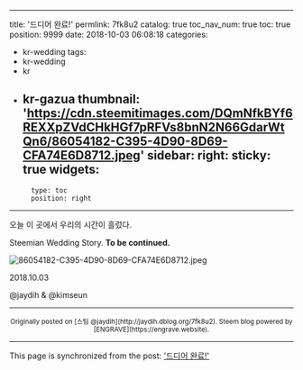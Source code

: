 
---
title: '드디어 완료!'
permlink: 7fk8u2
catalog: true
toc_nav_num: true
toc: true
position: 9999
date: 2018-10-03 06:08:18
categories:
- kr-wedding
tags:
- kr-wedding
- kr
- kr-gazua
thumbnail: 'https://cdn.steemitimages.com/DQmNfkBYf6REXXpZVdCHkHGf7pRFVs8bnN2N66GdarWtQn6/86054182-C395-4D90-8D69-CFA74E6D8712.jpeg'
sidebar:
    right:
        sticky: true
widgets:
    -
        type: toc
        position: right
---


오늘 이 곳에서 우리의 시간이 흘렀다.

Steemian Wedding Story. <b>To be continued.</b>

![86054182-C395-4D90-8D69-CFA74E6D8712.jpeg](https://cdn.steemitimages.com/DQmNfkBYf6REXXpZVdCHkHGf7pRFVs8bnN2N66GdarWtQn6/86054182-C395-4D90-8D69-CFA74E6D8712.jpeg)

2018.10.03

@jaydih & @kimseun

***
<center><sup>Originally posted on [스팀 @jaydih](http://jaydih.dblog.org/7fk8u2). Steem blog powered by [ENGRAVE](https://engrave.website).</sup></center>

- - -

This page is synchronized from the post: ['드디어 완료!'](https://steemit.com/@jaydih/7fk8u2)
